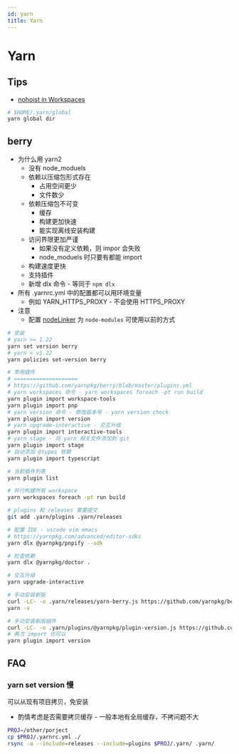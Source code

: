 ```yaml
---
id: yarn
title: Yarn
---
```


# Yarn

## Tips
* [nohoist in Workspaces](https://classic.yarnpkg.com/blog/2018/02/15/nohoist/)

```bash
# $HOME/.yarn/global
yarn global dir
```

## berry
* 为什么用 yarn2
  * 没有 node_moduels
  * 依赖以压缩包形式存在
    * 占用空间更少
    * 文件数少
  * 依赖压缩包不可变
    * 缓存
    * 构建更加快速
    * 能实现离线安装构建
  * 访问界限更加严谨
    * 如果没有定义依赖，则 impor 会失败
    * node_moduels 时只要有都能 import
  * 构建速度更快
  * 支持插件
  * 新增 dlx 命令 - 等同于 `npm dlx`
* 所有 .yarnrc.yml 中的配置都可以用环境变量
  * 例如 YARN_HTTPS_PROXY - 不会使用 HTTPS_PROXY
* 注意
  * 配置 [nodeLinker](https://yarnpkg.com/configuration/yarnrc#nodeLinker) 为 `node-modules` 可使用以前的方式

```bash
# 安装
# yarn >= 1.22
yarn set version berry
# yarn < v1.22
yarn policies set-version berry

# 常用插件
# ====================
# https://github.com/yarnpkg/berry/blob/master/plugins.yml
# yarn workspaces 命令 - yarn workspaces foreach -pt run build
yarn plugin import workspace-tools
yarn plugin import pnp
# yarn version 命令 - 修改版本号 - yarn version check
yarn plugin import version
# yarn upgrade-interactive - 交互升级
yarn plugin import interactive-tools
# yarn stage - 将 yarn 相关文件添加到 git
yarn plugin import stage
# 自动添加 @types 依赖
yarn plugin import typescript

# 当前插件列表
yarn plugin list

# 并行构建所有 workspace
yarn workspaces foreach -pt run build

# plugins 和 releases 需要提交
git add .yarn/plugins .yarn/releases

# 配置 IDE - vscode vim emacs
# https://yarnpkg.com/advanced/editor-sdks
yarn dlx @yarnpkg/pnpify --sdk

# 检查依赖
yarn dlx @yarnpkg/doctor .

# 交互升级
yarn upgrade-interactive

# 手动安装新版
curl -LC- -o .yarn/releases/yarn-berry.js https://github.com/yarnpkg/berry/raw/master/packages/yarnpkg-cli/bin/yarn.js
yarn -v

# 手动安装新版插件
curl -LC- -o .yarn/plugins/@yarnpkg/plugin-version.js https://github.com/yarnpkg/berry/raw/master/packages/plugin-version/bin/@yarnpkg/plugin-version.js
# 再次 import 也可以
yarn plugin import version
```


## FAQ
### yarn set version 慢

可以从现有项目拷贝，免安装

* 酌情考虑是否需要拷贝缓存 - 一般本地有全局缓存，不拷问题不大

```bash
PROJ=/other/porject
cp $PROJ/.yarnrc.yml ./
rsync -a --include=releases --include=plugins $PROJ/.yarn/ .yarn/
```
